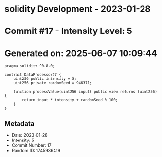 ﻿# solidity Development - 2023-01-28
# Commit #17 - Intensity Level: 5
# Generated on: 2025-06-07 10:09:44
```solidity
pragma solidity ^0.8.0;

contract DataProcessor17 {
    uint256 public intensity = 5;
    uint256 private randomSeed = 946371;

    function processValue(uint256 input) public view returns (uint256) {
        return input * intensity + randomSeed % 100;
    }
}
```
## Metadata
- Date: 2023-01-28
- Intensity: 5
- Commit Number: 17
- Random ID: 1745936419
